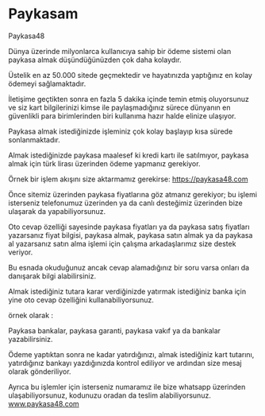 # Paykasam
Paykasa48

Dünya üzerinde milyonlarca kullanıcıya sahip bir ödeme sistemi olan paykasa almak düşündüğünüzden çok daha kolaydır.

Üstelik en az 50.000 sitede geçmektedir ve hayatınızda yaptığınız en kolay ödemeyi sağlamaktadır.

İletişime geçtikten sonra en fazla 5 dakika içinde temin etmiş oluyorsunuz ve siz kart bilgilerinizi kimse ile paylaşmadığınız sürece dünyanın en güvenlikli para birimlerinden biri kullanıma hazır halde elinize ulaşıyor.

Paykasa almak istediğinizde işleminiz çok kolay başlayıp kısa sürede sonlanmaktadır.

Almak istediğinizde paykasa maalesef ki kredi kartı ile satılmıyor, paykasa almak için türk lirası üzerinden ödeme yapmanız gerekiyor.

Örnek bir işlem akışını size aktarmamız gerekirse: https://paykasa48.com

Önce sitemiz üzerinden paykasa fiyatlarına göz atmanız gerekiyor; bu işlemi isterseniz telefonumuz üzerinden ya da canlı desteğimiz üzerinden bize ulaşarak da yapabiliyorsunuz.

Oto cevap özelliği sayesinde paykasa fiyatları ya da paykasa satış fiyatları yazarsanız fiyat bilgisi, paykasa almak, paykasa satın almak ya da paykasa al yazarsanız satın alma işlemi için çalışma arkadaşlarımız size destek veriyor.

Bu esnada okuduğunuz ancak cevap alamadığınız bir soru varsa onları da danışarak bilgi alabilirsiniz.

Almak istediğiniz tutara karar verdiğinizde yatırmak istediğiniz banka için yine oto cevap özelliğini kullanabiliyorsunuz.

örnek olarak :

Paykasa bankalar, paykasa garanti, paykasa vakıf ya da bankalar yazabilirsiniz.

Ödeme yaptıktan sonra ne kadar yatırdığınızı, almak istediğiniz kart tutarını, yatırdığınız bankayı yazdığınızda kontrol ediliyor ve ardından size mesaj olarak gönderiliyor.

Ayrıca bu işlemler için isterseniz numaramız ile bize whatsapp üzerinden ulaşabiliyorsunuz, kodunuzu oradan da teslim alabiliyorsunuz. www.paykasa48.com
